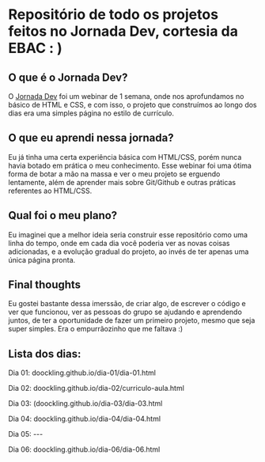 # Repositório de todo os projetos feitos no Jornada Dev, cortesia da EBAC : )

## O que é o Jornada Dev?
O [Jornada Dev](https://ebaconline.com.br/webinars/programacao-jornadadev-2022-04-25) foi um webinar de 1 semana, onde nos aprofundamos no básico de HTML e CSS, e com isso, o projeto que construímos ao longo dos dias era uma simples página no estilo de currículo.

## O que eu aprendi nessa jornada?
Eu já tinha uma certa experiência básica com HTML/CSS, porém nunca havia botado em prática o meu conhecimento. Esse webinar foi uma ótima forma de botar a mão na massa e ver o meu projeto se erguendo lentamente, além de aprender mais sobre Git/Github e outras práticas referentes ao HTML/CSS.

## Qual foi o meu plano?
Eu imaginei que a melhor ideia seria construir esse repositório como uma linha do tempo, onde em cada dia você poderia ver as novas coisas adicionadas, e a evolução gradual do projeto, ao invés de ter apenas uma única página pronta.

## Final thoughts
Eu gostei bastante dessa imerssão, de criar algo, de escrever o código e ver que funcionou, ver as pessoas do grupo se ajudando e aprendendo juntos, de ter a oportunidade de fazer um primeiro projeto, mesmo que seja super simples. Era o empurrãozinho que me faltava :)

## Lista dos dias:

Dia 01: doockling.github.io/dia-01/dia-01.html

Dia 02: doockling.github.io/dia-02/curriculo-aula.html

Dia 03: (doockling.github.io/dia-03/dia-03.html

Dia 04: doockling.github.io/dia-04/dia-04.html

Dia 05: ---

Dia 06: doockling.github.io/dia-06/dia-06.html
